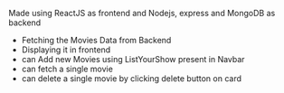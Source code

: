 Made using ReactJS as frontend and Nodejs, express and MongoDB as backend

- Fetching the Movies Data from Backend
- Displaying it in frontend
- can Add new Movies using ListYourShow present in Navbar
- can fetch a single movie
- can delete a single movie by clicking delete button on card
